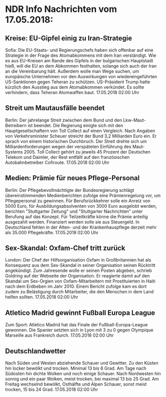 # NDR Info Nachrichten vom 17.05.2018:


## Kreise: EU-Gipfel einig zu Iran-Strategie
Sofia: Die EU-Staats- und Regierungschefs haben sich offenbar auf eine Strategie in der Frage des Atomabkommens mit dem Iran verständigt. Wie es aus EU-Kreisen am Rande des Gipfels in der bulgarischen Hauptstadt hieß, will die EU an dem Abkommen festhalten, solange sich auch der Iran an die Vereinbarung hält. Außerdem wolle man Wege suchen, um europäische Unternehmen vor den Auswirkungen von wiedereingeführten US-Sanktionen gegen Teheran zu schützen. US-Präsident Trump hatte kürzlich den Ausstieg aus dem Atomabkommen verkündet. Es sollte verhindern, dass Teheran Atomwaffen baut. 17.05.2018 02:00 Uhr 

## Streit um Mautausfälle beendet
Berlin: Der jahrelange Streit zwischen dem Bund und den Lkw-Maut-Betreibern ist beendet. Die Regierung einigte sich mit den Hauptgesellschaftern von Toll Collect auf einen Vergleich. Nach Angaben von Verkehrsminister Scheuer streicht der Bund 3,2 Milliarden Euro ein. Er sprach von einem historischen Durchbruch. Der Streit drehte sich um Milliardenforderungen wegen der verspäteten Einführung des Maut-Systems 2005. Toll Collect gehört zu jeweils 45 Prozent der Deutschen Telekom und Daimler, der Rest entfällt auf den französischen Autobahnbetreiber Cofiroute. 17.05.2018 02:00 Uhr 

## Medien: Prämie für neues Pflege-Personal
Berlin:					Der Pflegebevollmächtigte der Bundesregierung schlägt übereinstimmenden Medienberichten zufolge eine Prämienregelung vor, um Pflegepersonal zu gewinnen. Für Berufsrückkehrer solle ein Anreiz von 5000 Euro, für Ausbildungsabsolventen von 3000 Euro ausgelobt werden, berichten "Stuttgarter Zeitung" und "Stuttgarter Nachrichten" unter Berufung auf das Konzept. Für Teilzeitkräfte könne die Prämie anteilig ausgezahlt werden. Finanziert werden solle sie aus Steuergeld. In Deutschland fehlen in der Alten- und der Krankenhauspflege derzeit mehr als 35.000 Pflegekräfte. 17.05.2018 02:00 Uhr 

## Sex-Skandal: Oxfam-Chef tritt zurück
London: Der Chef der Hilfsorganisation Oxfam in Großbritannien hat als Konsequenz aus dem Sex-Skandal in seiner Organisation seinen Rücktritt angekündigt. Zum Jahresende wolle er seinen Posten abgeben, schrieb Goldring auf der Webseite der Organisation. Er reagierte damit auf den Skandal um Sex-Orgien von Oxfam-Mitarbeitern mit Prostituierten in Haiti nach dem Erdbeben im Jahr 2010. Einem Bericht zufolge kam es dort zudem zu Belästigung durch Mitarbeiter, die den Menschen in dem Land helfen sollten. 17.05.2018 02:00 Uhr 

## Atletico Madrid gewinnt Fußball Europa League
Zum Sport:		Atletico Madrid hat das Finale der Fußball-Europa-League gewonnen. Die Spanier setzten sich in Lyon mit 3 zu 0 gegen Olympique Marseille aus Frankreich durch. 17.05.2018 02:00 Uhr 

## Deutschlandwetter
Nach Süden und Westen abziehende Schauer und Gewitter. Zu den Küsten hin locker bewölkt und trocken. Minimal 13 bis 6 Grad. Am Tage nach Südosten hin dichte Wolken und noch einige Schauer. Nach Nordwesten hin sonnig und ein paar Wolken, meist trocken, bei maximal 13 bis 25 Grad. Am Freitag wechselnd bewölkt, Osthälfte und Alpen Schauer, sonst meist trocken, 15 bis 24 Grad. 17.05.2018 02:00 Uhr 
